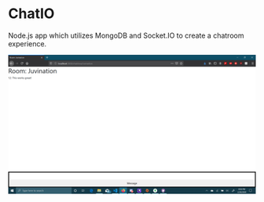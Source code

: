 # ChatIO
 Node.js app which utilizes MongoDB and Socket.IO to create a chatroom experience.


![Alt text](screenshots/chatroom%20page.png?raw=true "Optional Title")
